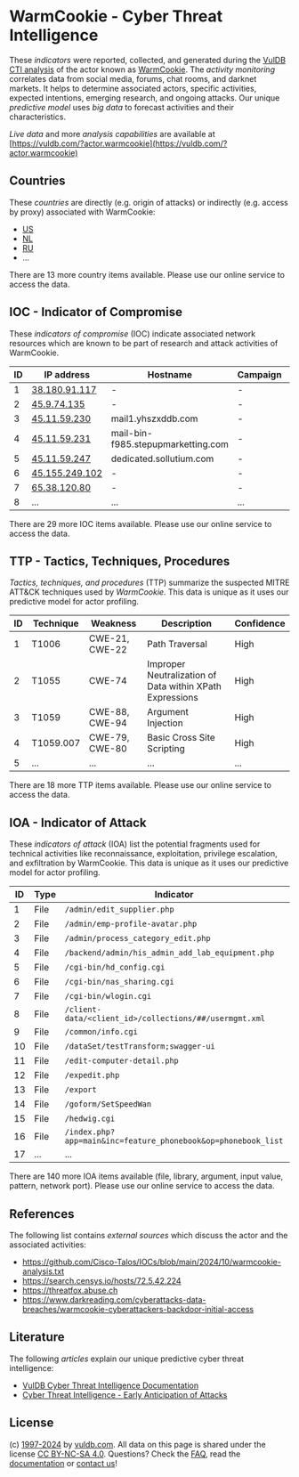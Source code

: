 # WarmCookie - Cyber Threat Intelligence

These _indicators_ were reported, collected, and generated during the [VulDB CTI analysis](https://vuldb.com/?kb.cti) of the actor known as [WarmCookie](https://vuldb.com/?actor.warmcookie). The _activity monitoring_ correlates data from social media, forums, chat rooms, and darknet markets. It helps to determine associated actors, specific activities, expected intentions, emerging research, and ongoing attacks. Our unique _predictive model_ uses _big data_ to forecast activities and their characteristics.

_Live data_ and more _analysis capabilities_ are available at [https://vuldb.com/?actor.warmcookie](https://vuldb.com/?actor.warmcookie)

## Countries

These _countries_ are directly (e.g. origin of attacks) or indirectly (e.g. access by proxy) associated with WarmCookie:

* [US](https://vuldb.com/?country.us)
* [NL](https://vuldb.com/?country.nl)
* [RU](https://vuldb.com/?country.ru)
* ...

There are 13 more country items available. Please use our online service to access the data.

## IOC - Indicator of Compromise

These _indicators of compromise_ (IOC) indicate associated network resources which are known to be part of research and attack activities of WarmCookie.

ID | IP address | Hostname | Campaign | Confidence
-- | ---------- | -------- | -------- | ----------
1 | [38.180.91.117](https://vuldb.com/?ip.38.180.91.117) | - | - | High
2 | [45.9.74.135](https://vuldb.com/?ip.45.9.74.135) | - | - | High
3 | [45.11.59.230](https://vuldb.com/?ip.45.11.59.230) | mail1.yhszxddb.com | - | High
4 | [45.11.59.231](https://vuldb.com/?ip.45.11.59.231) | mail-bin-f985.stepupmarketting.com | - | High
5 | [45.11.59.247](https://vuldb.com/?ip.45.11.59.247) | dedicated.sollutium.com | - | High
6 | [45.155.249.102](https://vuldb.com/?ip.45.155.249.102) | - | - | High
7 | [65.38.120.80](https://vuldb.com/?ip.65.38.120.80) | - | - | High
8 | ... | ... | ... | ...

There are 29 more IOC items available. Please use our online service to access the data.

## TTP - Tactics, Techniques, Procedures

_Tactics, techniques, and procedures_ (TTP) summarize the suspected MITRE ATT&CK techniques used by _WarmCookie_. This data is unique as it uses our predictive model for actor profiling.

ID | Technique | Weakness | Description | Confidence
-- | --------- | -------- | ----------- | ----------
1 | T1006 | CWE-21, CWE-22 | Path Traversal | High
2 | T1055 | CWE-74 | Improper Neutralization of Data within XPath Expressions | High
3 | T1059 | CWE-88, CWE-94 | Argument Injection | High
4 | T1059.007 | CWE-79, CWE-80 | Basic Cross Site Scripting | High
5 | ... | ... | ... | ...

There are 18 more TTP items available. Please use our online service to access the data.

## IOA - Indicator of Attack

These _indicators of attack_ (IOA) list the potential fragments used for technical activities like reconnaissance, exploitation, privilege escalation, and exfiltration by WarmCookie. This data is unique as it uses our predictive model for actor profiling.

ID | Type | Indicator | Confidence
-- | ---- | --------- | ----------
1 | File | `/admin/edit_supplier.php` | High
2 | File | `/admin/emp-profile-avatar.php` | High
3 | File | `/admin/process_category_edit.php` | High
4 | File | `/backend/admin/his_admin_add_lab_equipment.php` | High
5 | File | `/cgi-bin/hd_config.cgi` | High
6 | File | `/cgi-bin/nas_sharing.cgi` | High
7 | File | `/cgi-bin/wlogin.cgi` | High
8 | File | `/client-data/<client_id>/collections/##/usermgmt.xml` | High
9 | File | `/common/info.cgi` | High
10 | File | `/dataSet/testTransform;swagger-ui` | High
11 | File | `/edit-computer-detail.php` | High
12 | File | `/expedit.php` | Medium
13 | File | `/export` | Low
14 | File | `/goform/SetSpeedWan` | High
15 | File | `/hedwig.cgi` | Medium
16 | File | `/index.php?app=main&inc=feature_phonebook&op=phonebook_list` | High
17 | ... | ... | ...

There are 140 more IOA items available (file, library, argument, input value, pattern, network port). Please use our online service to access the data.

## References

The following list contains _external sources_ which discuss the actor and the associated activities:

* https://github.com/Cisco-Talos/IOCs/blob/main/2024/10/warmcookie-analysis.txt
* https://search.censys.io/hosts/72.5.42.224
* https://threatfox.abuse.ch
* https://www.darkreading.com/cyberattacks-data-breaches/warmcookie-cyberattackers-backdoor-initial-access

## Literature

The following _articles_ explain our unique predictive cyber threat intelligence:

* [VulDB Cyber Threat Intelligence Documentation](https://vuldb.com/?kb.cti)
* [Cyber Threat Intelligence - Early Anticipation of Attacks](https://www.scip.ch/en/?labs.20201022)

## License

(c) [1997-2024](https://vuldb.com/?kb.changelog) by [vuldb.com](https://vuldb.com/?kb.about). All data on this page is shared under the license [CC BY-NC-SA 4.0](https://creativecommons.org/licenses/by-nc-sa/4.0/). Questions? Check the [FAQ](https://vuldb.com/?kb.faq), read the [documentation](https://vuldb.com/?kb) or [contact us](https://vuldb.com/?contact)!
